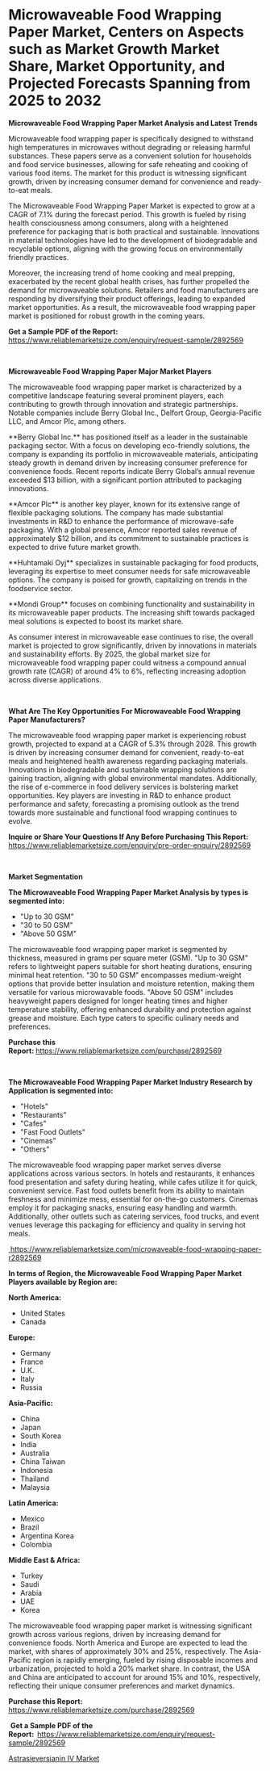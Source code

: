 <p><h1>Microwaveable Food Wrapping Paper Market, Centers on Aspects such as Market Growth Market Share, Market Opportunity, and Projected Forecasts Spanning from 2025 to 2032</h1></p><p><strong>Microwaveable Food Wrapping Paper Market Analysis and Latest Trends</strong></p>
<p><p>Microwaveable food wrapping paper is specifically designed to withstand high temperatures in microwaves without degrading or releasing harmful substances. These papers serve as a convenient solution for households and food service businesses, allowing for safe reheating and cooking of various food items. The market for this product is witnessing significant growth, driven by increasing consumer demand for convenience and ready-to-eat meals. </p><p>The Microwaveable Food Wrapping Paper Market is expected to grow at a CAGR of 7.1% during the forecast period. This growth is fueled by rising health consciousness among consumers, along with a heightened preference for packaging that is both practical and sustainable. Innovations in material technologies have led to the development of biodegradable and recyclable options, aligning with the growing focus on environmentally friendly practices. </p><p>Moreover, the increasing trend of home cooking and meal prepping, exacerbated by the recent global health crises, has further propelled the demand for microwaveable solutions. Retailers and food manufacturers are responding by diversifying their product offerings, leading to expanded market opportunities. As a result, the microwaveable food wrapping paper market is positioned for robust growth in the coming years.</p></p>
<p><strong>Get a Sample PDF of the Report:&nbsp;</strong> <a href="https://www.reliablemarketsize.com/enquiry/request-sample/2892569?utm_campaign=3178&utm_medium=2&utm_source=Github&utm_content=ia&utm_term=15032025&utm_id=microwaveable-food-wrapping-paper">https://www.reliablemarketsize.com/enquiry/request-sample/2892569</a></p>
<p>&nbsp;</p>
<p><strong>Microwaveable Food Wrapping Paper Major Market Players</strong></p>
<p><p>The microwaveable food wrapping paper market is characterized by a competitive landscape featuring several prominent players, each contributing to growth through innovation and strategic partnerships. Notable companies include Berry Global Inc., Delfort Group, Georgia-Pacific LLC, and Amcor Plc, among others.</p><p>**Berry Global Inc.** has positioned itself as a leader in the sustainable packaging sector. With a focus on developing eco-friendly solutions, the company is expanding its portfolio in microwaveable materials, anticipating steady growth in demand driven by increasing consumer preference for convenience foods. Recent reports indicate Berry Global’s annual revenue exceeded $13 billion, with a significant portion attributed to packaging innovations.</p><p>**Amcor Plc** is another key player, known for its extensive range of flexible packaging solutions. The company has made substantial investments in R&D to enhance the performance of microwave-safe packaging. With a global presence, Amcor reported sales revenue of approximately $12 billion, and its commitment to sustainable practices is expected to drive future market growth.</p><p>**Huhtamaki Oyj** specializes in sustainable packaging for food products, leveraging its expertise to meet consumer needs for safe microwaveable options. The company is poised for growth, capitalizing on trends in the foodservice sector. </p><p>**Mondi Group** focuses on combining functionality and sustainability in its microwaveable paper products. The increasing shift towards packaged meal solutions is expected to boost its market share.</p><p>As consumer interest in microwaveable ease continues to rise, the overall market is projected to grow significantly, driven by innovations in materials and sustainability efforts. By 2025, the global market size for microwaveable food wrapping paper could witness a compound annual growth rate (CAGR) of around 4% to 6%, reflecting increasing adoption across diverse applications.</p></p>
<p>&nbsp;</p>
<p><strong>What Are The Key Opportunities For Microwaveable Food Wrapping Paper Manufacturers?</strong></p>
<p><p>The microwaveable food wrapping paper market is experiencing robust growth, projected to expand at a CAGR of 5.3% through 2028. This growth is driven by increasing consumer demand for convenient, ready-to-eat meals and heightened health awareness regarding packaging materials. Innovations in biodegradable and sustainable wrapping solutions are gaining traction, aligning with global environmental mandates. Additionally, the rise of e-commerce in food delivery services is bolstering market opportunities. Key players are investing in R&D to enhance product performance and safety, forecasting a promising outlook as the trend towards more sustainable and functional food wrapping continues to evolve.</p></p>
<p><strong>Inquire or Share Your Questions If Any Before Purchasing This Report:</strong> <a href="https://www.reliablemarketsize.com/enquiry/pre-order-enquiry/2892569?utm_campaign=3178&utm_medium=2&utm_source=Github&utm_content=ia&utm_term=15032025&utm_id=microwaveable-food-wrapping-paper">https://www.reliablemarketsize.com/enquiry/pre-order-enquiry/2892569</a></p>
<p>&nbsp;</p>
<p><strong>Market Segmentation</strong></p>
<p><strong>The Microwaveable Food Wrapping Paper Market Analysis by types is segmented into:</strong></p>
<p><ul><li>"Up to 30 GSM"</li><li>"30 to 50 GSM"</li><li>"Above 50 GSM"</li></ul></p>
<p><p>The microwaveable food wrapping paper market is segmented by thickness, measured in grams per square meter (GSM). "Up to 30 GSM" refers to lightweight papers suitable for short heating durations, ensuring minimal heat retention. "30 to 50 GSM" encompasses medium-weight options that provide better insulation and moisture retention, making them versatile for various microwavable foods. "Above 50 GSM" includes heavyweight papers designed for longer heating times and higher temperature stability, offering enhanced durability and protection against grease and moisture. Each type caters to specific culinary needs and preferences.</p></p>
<p><strong>Purchase this Report:&nbsp;</strong><a href="https://www.reliablemarketsize.com/purchase/2892569?utm_campaign=3178&utm_medium=2&utm_source=Github&utm_content=ia&utm_term=15032025&utm_id=microwaveable-food-wrapping-paper">https://www.reliablemarketsize.com/purchase/2892569</a></p>
<p>&nbsp;</p>
<p><strong>The Microwaveable Food Wrapping Paper Market Industry Research by Application is segmented into:</strong></p>
<p><ul><li>"Hotels"</li><li>"Restaurants"</li><li>"Cafes"</li><li>"Fast Food Outlets"</li><li>"Cinemas"</li><li>"Others"</li></ul></p>
<p><p>The microwaveable food wrapping paper market serves diverse applications across various sectors. In hotels and restaurants, it enhances food presentation and safety during heating, while cafes utilize it for quick, convenient service. Fast food outlets benefit from its ability to maintain freshness and minimize mess, essential for on-the-go customers. Cinemas employ it for packaging snacks, ensuring easy handling and warmth. Additionally, other outlets such as catering services, food trucks, and event venues leverage this packaging for efficiency and quality in serving hot meals.</p></p>
<p><a href="https://www.reliablemarketsize.com/microwaveable-food-wrapping-paper-r2892569?utm_campaign=3178&utm_medium=2&utm_source=Github&utm_content=ia&utm_term=15032025&utm_id=microwaveable-food-wrapping-paper">&nbsp;https://www.reliablemarketsize.com/microwaveable-food-wrapping-paper-r2892569</a></p>
<p><strong>In terms of Region, the Microwaveable Food Wrapping Paper Market Players available by Region are:</strong></p>
<p>
    <p> <strong> North America: </strong>
        <ul>
            <li>United States</li>
            <li>Canada</li>
        </ul>
        </p> 
    <p> <strong> Europe: </strong>
        <ul>
            <li>Germany</li>
            <li>France</li>
            <li>U.K.</li>
            <li>Italy</li>
            <li>Russia</li>
        </ul>
        </p> 
    <p> <strong> Asia-Pacific: </strong>
        <ul>
            <li>China</li>
            <li>Japan</li>
            <li>South Korea</li>
            <li>India</li>
            <li>Australia</li>
            <li>China Taiwan</li>
            <li>Indonesia</li>
            <li>Thailand</li>
            <li>Malaysia</li>
        </ul>
        </p> 
    <p> <strong> Latin America: </strong>
        <ul>
            <li>Mexico</li>
            <li>Brazil</li>
            <li>Argentina Korea</li>
            <li>Colombia</li>
        </ul>
        </p> 
    <p> <strong> Middle East & Africa: </strong>
        <ul>
            <li>Turkey</li>
            <li>Saudi</li>
            <li>Arabia</li>
            <li>UAE</li>
            <li>Korea</li>
        </ul>
    </p>
    </p>
<p><p>The microwaveable food wrapping paper market is witnessing significant growth across various regions, driven by increasing demand for convenience foods. North America and Europe are expected to lead the market, with shares of approximately 30% and 25%, respectively. The Asia-Pacific region is rapidly emerging, fueled by rising disposable incomes and urbanization, projected to hold a 20% market share. In contrast, the USA and China are anticipated to account for around 15% and 10%, respectively, reflecting their unique consumer preferences and market dynamics.</p></p>
<p><strong>Purchase this Report: </strong><a href="https://www.reliablemarketsize.com/purchase/2892569?utm_campaign=3178&utm_medium=2&utm_source=Github&utm_content=ia&utm_term=15032025&utm_id=microwaveable-food-wrapping-paper">https://www.reliablemarketsize.com/purchase/2892569</a></p>
<p>&nbsp;<strong>Get a Sample PDF of the Report:&nbsp;&nbsp;</strong><a href="https://www.reliablemarketsize.com/enquiry/request-sample/2892569?utm_campaign=3178&utm_medium=2&utm_source=Github&utm_content=ia&utm_term=15032025&utm_id=microwaveable-food-wrapping-paper">https://www.reliablemarketsize.com/enquiry/request-sample/2892569</a></p>
<p><strong></strong></p>
<p><p><a href="https://github.com/boysabotzoc/Market-Research-Report-List-1/blob/main/astrasieversianin-iv-market.md?utm_campaign=3178&utm_medium=2&utm_source=Github&utm_content=ia&utm_term=15032025&utm_id=microwaveable-food-wrapping-paper">Astrasieversianin IV Market</a></p></p>